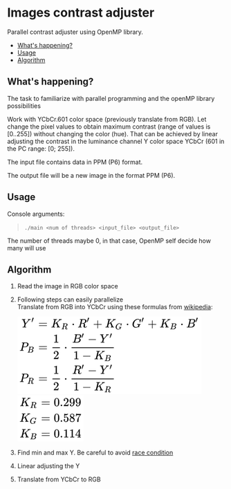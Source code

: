 # Images contrast adjuster
Parallel contrast adjuster using OpenMP library.

* [What's happening?](#what-s-happening-)
* [Usage](#usage)
* [Algorithm](#algorithm)

## What's happening?
The task to familiarize with parallel programming and the openMP library possibilities

Work with YCbCr.601 color space (previously translate from RGB).
Let change the pixel values to obtain maximum contrast (range of values is [0..255]) without changing the color (hue).
That can be achieved by linear adjusting the contrast in the luminance channel Y color space YCbCr (601 in the PC range: [0; 255]).

The input file contains data in PPM (P6) format.

The output file will be a new image in the format PPM (P6).

## Usage
Console arguments:
> `./main <num of threads> <input_file> <output_file>`

The number of threads maybe 0, in that case, OpenMP self decide how many will use

## Algorithm

1. Read the image in RGB color space
2. Following steps can easily parallelize   
   Translate from RGB into YCbCr using these formulas from [wikipedia](https://en.wikipedia.org/wiki/YCbCr):
   
   ![Formula](./.github/images/formula1.svg)   
   ![Constants](./.github/images/formula2.svg)
3. Find min and max Y. Be careful to avoid [race condition](https://en.wikipedia.org/wiki/Race_condition)
4. Linear adjusting the Y
5. Translate from YCbCr to RGB
